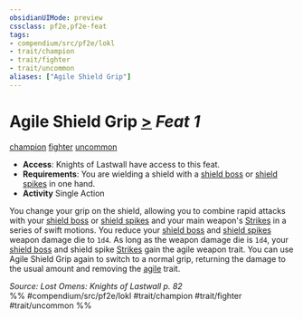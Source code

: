 ```yaml
---
obsidianUIMode: preview
cssclass: pf2e,pf2e-feat
tags:
- compendium/src/pf2e/lokl
- trait/champion
- trait/fighter
- trait/uncommon
aliases: ["Agile Shield Grip"]
---
```

# Agile Shield Grip  [>](/rules/core-rulebook/chapter-9-playing-the-game.md#Actions "Single Action") *Feat 1*  
[champion](/rules/traits/champion.md)  [fighter](/rules/traits/fighter.md)  [uncommon](/rules/traits/uncommon.md)  

- **Access**: Knights of Lastwall have access to this feat.
- **Requirements**: You are wielding a shield with a [shield boss](/compendium/equipment/items/shield-boss.md) or [shield spikes](/compendium/equipment/items/shield-spikes.md) in one hand.
- **Activity** Single Action

You change your grip on the shield, allowing you to combine rapid attacks with your [shield boss](/compendium/equipment/items/shield-boss.md) or [shield spikes](/compendium/equipment/items/shield-spikes.md) and your main weapon's [Strikes](/rules/actions/strike.md) in a series of swift motions. You reduce your [shield boss](/compendium/equipment/items/shield-boss.md) and [shield spikes](/compendium/equipment/items/shield-spikes.md) weapon damage die to `1d4`. As long as the weapon damage die is `1d4`, your [shield boss](/compendium/equipment/items/shield-boss.md) and shield spike [Strikes](/rules/actions/strike.md) gain the agile weapon trait. You can use Agile Shield Grip again to switch to a normal grip, returning the damage to the usual amount and removing the [agile](/rules/traits/agile.md) trait.

*Source: Lost Omens: Knights of Lastwall p. 82*  
%% #compendium/src/pf2e/lokl #trait/champion #trait/fighter #trait/uncommon %%